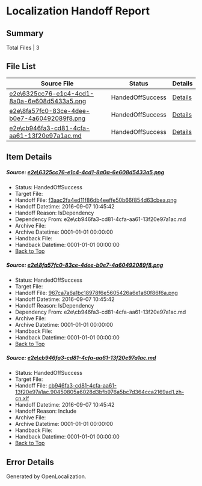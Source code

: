 # <a name='report-top'></a> Localization Handoff Report

## Summary
 Total Files | 3

## File List
 Source File | Status | Details 
 ----------- | ------ | ------- 
 [e2e\6325cc76-e1c4-4cd1-8a0a-6e608d5433a5.png](https://github.com/OpenLocalizationTestOrg/ol-test0/blob/13347d93a093c9077a534772bce33b19ba76bea9/e2e/6325cc76-e1c4-4cd1-8a0a-6e608d5433a5.png) | HandedOffSuccess | [Details](#f3aac2fa4ed11f86db4eeffe50b66f854d63cbea1)
 [e2e\8fa57fc0-83ce-4dee-b0e7-4a60492089f8.png](https://github.com/OpenLocalizationTestOrg/ol-test0/blob/13347d93a093c9077a534772bce33b19ba76bea9/e2e/8fa57fc0-83ce-4dee-b0e7-4a60492089f8.png) | HandedOffSuccess | [Details](#967ca7a6a1bc18978f6e5605426a6e1a60f86f6a2)
 [e2e\cb946fa3-cd81-4cfa-aa61-13f20e97a1ac.md](https://github.com/OpenLocalizationTestOrg/ol-test0/blob/13347d93a093c9077a534772bce33b19ba76bea9/e2e/cb946fa3-cd81-4cfa-aa61-13f20e97a1ac.md) | HandedOffSuccess | [Details](#ca55baccbe582ca008349fc70b1d8e3addd410693)

## Item Details
##### <a name='f3aac2fa4ed11f86db4eeffe50b66f854d63cbea1'></a> Source: [e2e\6325cc76-e1c4-4cd1-8a0a-6e608d5433a5.png](https://github.com/OpenLocalizationTestOrg/ol-test0/blob/13347d93a093c9077a534772bce33b19ba76bea9/e2e/6325cc76-e1c4-4cd1-8a0a-6e608d5433a5.png)
* Status: HandedOffSuccess
* Target File: 
* Handoff File: [f3aac2fa4ed11f86db4eeffe50b66f854d63cbea.png](https://github.com/OpenLocalizationTestOrg/ol-test0-handoff/blob/4631b350f5fdd550d9b367a3e51190ef434ead9f/ol-handoff/OpenLocalizationTestOrg/ol-test0-zhcn/ci/ht/f3aac2fa4ed11f86db4eeffe50b66f854d63cbea.png)
* Handoff Datetime: 2016-09-07 10:45:42
* Handoff Reason: IsDependency
* Dependency From: e2e\cb946fa3-cd81-4cfa-aa61-13f20e97a1ac.md
* Archive File: 
* Archive Datetime: 0001-01-01 00:00:00
* Handback File: 
* Handback Datetime: 0001-01-01 00:00:00
* [Back to Top](#report-top)

##### <a name='967ca7a6a1bc18978f6e5605426a6e1a60f86f6a2'></a> Source: [e2e\8fa57fc0-83ce-4dee-b0e7-4a60492089f8.png](https://github.com/OpenLocalizationTestOrg/ol-test0/blob/13347d93a093c9077a534772bce33b19ba76bea9/e2e/8fa57fc0-83ce-4dee-b0e7-4a60492089f8.png)
* Status: HandedOffSuccess
* Target File: 
* Handoff File: [967ca7a6a1bc18978f6e5605426a6e1a60f86f6a.png](https://github.com/OpenLocalizationTestOrg/ol-test0-handoff/blob/4631b350f5fdd550d9b367a3e51190ef434ead9f/ol-handoff/OpenLocalizationTestOrg/ol-test0-zhcn/ci/ht/967ca7a6a1bc18978f6e5605426a6e1a60f86f6a.png)
* Handoff Datetime: 2016-09-07 10:45:42
* Handoff Reason: IsDependency
* Dependency From: e2e\cb946fa3-cd81-4cfa-aa61-13f20e97a1ac.md
* Archive File: 
* Archive Datetime: 0001-01-01 00:00:00
* Handback File: 
* Handback Datetime: 0001-01-01 00:00:00
* [Back to Top](#report-top)

##### <a name='ca55baccbe582ca008349fc70b1d8e3addd410693'></a> Source: [e2e\cb946fa3-cd81-4cfa-aa61-13f20e97a1ac.md](https://github.com/OpenLocalizationTestOrg/ol-test0/blob/13347d93a093c9077a534772bce33b19ba76bea9/e2e/cb946fa3-cd81-4cfa-aa61-13f20e97a1ac.md)
* Status: HandedOffSuccess
* Target File: 
* Handoff File: [cb946fa3-cd81-4cfa-aa61-13f20e97a1ac.90450805a6028d3bfb976a5bc7d364cca2169ad1.zh-cn.xlf](https://github.com/OpenLocalizationTestOrg/ol-test0-handoff/blob/4631b350f5fdd550d9b367a3e51190ef434ead9f/ol-handoff/OpenLocalizationTestOrg/ol-test0-zhcn/ci/ht/cb946fa3-cd81-4cfa-aa61-13f20e97a1ac.90450805a6028d3bfb976a5bc7d364cca2169ad1.zh-cn.xlf)
* Handoff Datetime: 2016-09-07 10:45:42
* Handoff Reason: Include
* Archive File: 
* Archive Datetime: 0001-01-01 00:00:00
* Handback File: 
* Handback Datetime: 0001-01-01 00:00:00
* [Back to Top](#report-top)


## Error Details

Generated by OpenLocalization.
